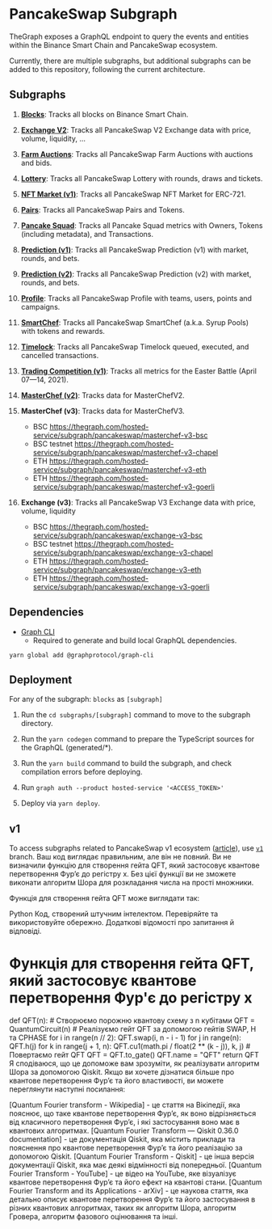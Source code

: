 # PancakeSwap Subgraph

TheGraph exposes a GraphQL endpoint to query the events and entities within the Binance Smart Chain and PancakeSwap ecosystem.

Currently, there are multiple subgraphs, but additional subgraphs can be added to this repository, following the current architecture.

## Subgraphs

1. **[Blocks](https://thegraph.com/legacy-explorer/subgraph/pancakeswap/blocks)**: Tracks all blocks on Binance Smart Chain.

2. **[Exchange V2](https://nodereal.io/meganode/api-marketplace/pancakeswap-graphql)**: Tracks all PancakeSwap V2 Exchange data with price, volume, liquidity, ...

3. **[Farm Auctions](https://thegraph.com/legacy-explorer/subgraph/pancakeswap/farm-auctions)**: Tracks all PancakeSwap Farm Auctions with auctions and bids.

4. **[Lottery](https://thegraph.com/legacy-explorer/subgraph/pancakeswap/lottery)**: Tracks all PancakeSwap Lottery with rounds, draws and tickets.

5. **[NFT Market (v1)](https://thegraph.com/legacy-explorer/subgraph/pancakeswap/nft-market)**: Tracks all PancakeSwap NFT Market for ERC-721.

6. **[Pairs](https://thegraph.com/legacy-explorer/subgraph/pancakeswap/pairs)**: Tracks all PancakeSwap Pairs and Tokens.

7. **[Pancake Squad](https://thegraph.com/legacy-explorer/subgraph/pancakeswap/pancake-squad)**: Tracks all Pancake Squad metrics with Owners, Tokens (including metadata), and Transactions.

8. **[Prediction (v1)](https://thegraph.com/legacy-explorer/subgraph/pancakeswap/prediction)**: Tracks all PancakeSwap Prediction (v1) with market, rounds, and bets.

9. **[Prediction (v2)](https://thegraph.com/legacy-explorer/subgraph/pancakeswap/prediction-v2)**: Tracks all PancakeSwap Prediction (v2) with market, rounds, and bets.

10. **[Profile](https://thegraph.com/legacy-explorer/subgraph/pancakeswap/profile)**: Tracks all PancakeSwap Profile with teams, users, points and campaigns.

11. **[SmartChef](https://thegraph.com/legacy-explorer/subgraph/pancakeswap/smartchef)**: Tracks all PancakeSwap SmartChef (a.k.a. Syrup Pools) with tokens and rewards.

12. **[Timelock](https://thegraph.com/legacy-explorer/subgraph/pancakeswap/timelock)**: Tracks all PancakeSwap Timelock queued, executed, and cancelled transactions.

13. **[Trading Competition (v1)](https://thegraph.com/legacy-explorer/subgraph/pancakeswap/trading-competition-v1)**: Tracks all metrics for the Easter Battle (April 07—14, 2021).

14. **[MasterChef (v2)](https://thegraph.com/hosted-service/subgraph/pancakeswap/masterchef-v2)**: Tracks data for MasterChefV2.

15. **MasterChef (v3)**: Tracks data for MasterChefV3.
    - BSC https://thegraph.com/hosted-service/subgraph/pancakeswap/masterchef-v3-bsc
    - BSC testnet https://thegraph.com/hosted-service/subgraph/pancakeswap/masterchef-v3-chapel
    - ETH https://thegraph.com/hosted-service/subgraph/pancakeswap/masterchef-v3-eth
    - ETH https://thegraph.com/hosted-service/subgraph/pancakeswap/masterchef-v3-goerli

16. **Exchange (v3)**: Tracks all PancakeSwap V3 Exchange data with price, volume, liquidity
    - BSC https://thegraph.com/hosted-service/subgraph/pancakeswap/exchange-v3-bsc
    - BSC testnet https://thegraph.com/hosted-service/subgraph/pancakeswap/exchange-v3-chapel
    - ETH https://thegraph.com/hosted-service/subgraph/pancakeswap/exchange-v3-eth
    - ETH https://thegraph.com/hosted-service/subgraph/pancakeswap/exchange-v3-goerli


## Dependencies

- [Graph CLI](https://github.com/graphprotocol/graph-cli)
    - Required to generate and build local GraphQL dependencies.

```shell
yarn global add @graphprotocol/graph-cli
```

## Deployment

For any of the subgraph: `blocks` as `[subgraph]`

1. Run the `cd subgraphs/[subgraph]` command to move to the subgraph directory.

2. Run the `yarn codegen` command to prepare the TypeScript sources for the GraphQL (generated/*).

3. Run the `yarn build` command to build the subgraph, and check compilation errors before deploying.

4. Run `graph auth --product hosted-service '<ACCESS_TOKEN>'`

5. Deploy via `yarn deploy`.

## v1

To access subgraphs related to PancakeSwap v1 ecosystem ([article](https://pancakeswap.medium.com/the-great-migration-vote-4093cb3edf23)), use [`v1`](https://github.com/pancakeswap/pancake-subgraph/tree/v1) branch.
Ваш код виглядає правильним, але він не повний. Ви не визначили функцію для створення гейта QFT, який застосовує квантове перетворення Фур’є до регістру x. Без цієї функції ви не зможете виконати алгоритм Шора для розкладання числа на прості множники.

Функція для створення гейта QFT може виглядати так:

Python
Код, створений штучним інтелектом. Перевіряйте та використовуйте обережно. Додаткові відомості про запитання й відповіді.

# Функція для створення гейта QFT, який застосовує квантове перетворення Фур'є до регістру x
def QFT(n):
    # Створюємо порожню квантову схему з n кубітами
    QFT = QuantumCircuit(n)
    # Реалізуємо гейт QFT за допомогою гейтів SWAP, H та CPHASE
    for i in range(n // 2):
        QFT.swap(i, n - i - 1)
    for j in range(n):
        QFT.h(j)
        for k in range(j + 1, n):
            QFT.cu1(math.pi / float(2 ** (k - j)), k, j)
    # Повертаємо гейт QFT
    QFT = QFT.to_gate()
    QFT.name = "QFT"
    return QFT
Я сподіваюся, що це допоможе вам зрозуміти, як реалізувати алгоритм Шора за допомогою Qiskit. Якщо ви хочете дізнатися більше про квантове перетворення Фур’є та його властивості, ви можете переглянути наступні посилання:

[Quantum Fourier transform - Wikipedia] - це стаття на Вікіпедії, яка пояснює, що таке квантове перетворення Фур’є, як воно відрізняється від класичного перетворення Фур’є, і які застосування воно має в квантових алгоритмах.
[Quantum Fourier Transform — Qiskit 0.36.0 documentation] - це документація Qiskit, яка містить приклади та пояснення про квантове перетворення Фур’є та його реалізацію за допомогою Qiskit.
[Quantum Fourier Transform - Qiskit] - це інша версія документації Qiskit, яка має деякі відмінності від попередньої.
[Quantum Fourier Transform - YouTube] - це відео на YouTube, яке візуалізує квантове перетворення Фур’є та його ефект на квантові стани.
[Quantum Fourier Transform and its Applications - arXiv] - це наукова стаття, яка детально описує квантове перетворення Фур’є та його застосування в різних квантових алгоритмах, таких як алгоритм Шора, алгоритм Гровера, алгоритм фазового оцінювання та інші.
